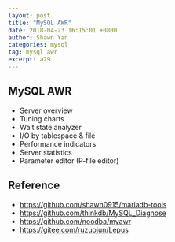 ```yaml
---
layout: post
title: "MySQL AWR"
date: 2018-04-23 16:15:01 +0800
author: Shawn Yan
categories: mysql
tag: mysql awr
excerpt: a29
---
```


## MySQL AWR


- Server overview
- Tuning charts
- Wait state analyzer
- I/O by tablespace & file
- Performance indicators
- Server statistics
- Parameter editor (P-file editor)


## Reference

- https://github.com/shawn0915/mariadb-tools
- https://github.com/thinkdb/MySQL_Diagnose
- https://github.com/noodba/myawr
- https://gitee.com/ruzuojun/Lepus
